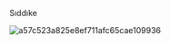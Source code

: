 Sıddıke

![a57c523a825e8ef711afc65cae109936](https://github.com/user-attachments/assets/f66dcb35-b9dc-44ee-b05d-391796cfbe82)
